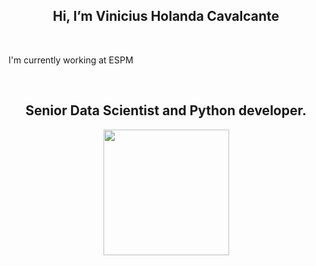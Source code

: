 <h2 align="center">  Hi, I’m Vinicius Holanda Cavalcante </h2>

<br>
  <p> I'm currently working at ESPM</p>
</br>

<h2 align="center"> Senior Data Scientist and Python developer.</h2>

<div align="center">
  <a href="https://github.com/viniciusholanda001">
  <img height="201em" src="https://github-readme-stats.vercel.app/api?username=viniciusholanda001&show_icons=true&theme=dark&count_private=true"/>
</div>
